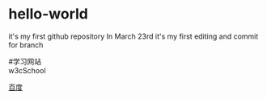 # hello-world
it's my first github repository In March 23rd
it's my first editing and commit for branch

#学习网站<br>
w3cSchool


[百度](http://www.baidu.com)
